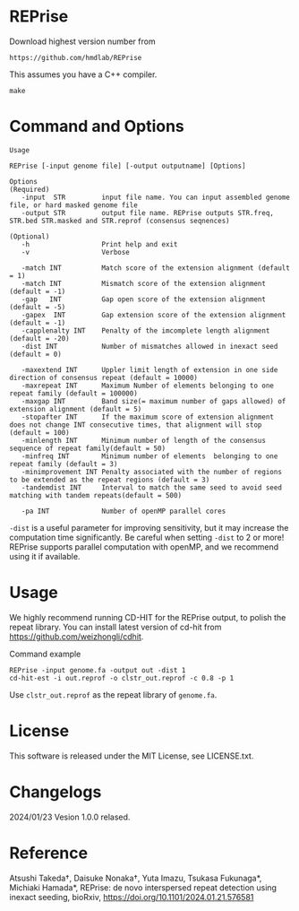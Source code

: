 # REPrise
Download highest version number from 
```
https://github.com/hmdlab/REPrise
```

This assumes you have a C++ compiler. 
```
make
```

# Command and Options
```
Usage

REPrise [-input genome file] [-output outputname] [Options]

Options
(Required)
   -input  STR         input file name. You can input assembled genome file, or hard masked genome file
   -output STR         output file name. REPrise outputs STR.freq, STR.bed STR.masked and STR.reprof (consensus seqnences)

(Optional)
   -h                  Print help and exit
   -v                  Verbose

   -match INT          Match score of the extension alignment (default = 1)
   -match INT          Mismatch score of the extension alignment (default = -1)
   -gap   INT          Gap open score of the extension alignment (default = -5)
   -gapex  INT         Gap extension score of the extension alignment (default = -1)
   -capplenalty INT    Penalty of the imcomplete length alignment (default = -20)
   -dist INT           Number of mismatches allowed in inexact seed (default = 0)

   -maxextend INT      Uppler limit length of extension in one side direction of consensus repeat (default = 10000)
   -maxrepeat INT      Maximum Number of elements belonging to one repeat family (default = 100000)
   -maxgap INT         Band size(= maximum number of gaps allowed) of extension alignment (default = 5)
   -stopafter INT      If the maximum score of extension alignment does not change INT consecutive times, that alignment will stop (default = 100)
   -minlength INT      Minimum number of length of the consensus sequence of repeat family(default = 50)
   -minfreq INT        Minimum number of elements  belonging to one repeat family (default = 3)
   -minimprovement INT Penalty associated with the number of regions to be extended as the repeat regions (default = 3)
   -tandemdist INT     Interval to match the same seed to avoid seed matching with tandem repeats(default = 500)

   -pa INT             Number of openMP parallel cores
```
`-dist` is a useful parameter for improving sensitivity, but it may increase the computation time significantly. Be careful when setting `-dist` to 2 or more!
REPrise supports parallel computation with openMP, and we recommend using it if available.

# Usage
We highly recommend running CD-HIT for the REPrise output, to polish the repeat library.
You can install latest version of cd-hit from https://github.com/weizhongli/cdhit. 

Command example
```
REPrise -input genome.fa -output out -dist 1
cd-hit-est -i out.reprof -o clstr_out.reprof -c 0.8 -p 1
```
Use `clstr_out.reprof` as the repeat library of `genome.fa`.

# License
This software is released under the MIT License, see LICENSE.txt.

# Changelogs
2024/01/23 Vesion 1.0.0 relased. 
# Reference
Atsushi Takeda†, Daisuke Nonaka†, Yuta Imazu, Tsukasa Fukunaga*, Michiaki Hamada*, REPrise: de novo interspersed repeat detection using inexact seeding, bioRxiv, https://doi.org/10.1101/2024.01.21.576581

